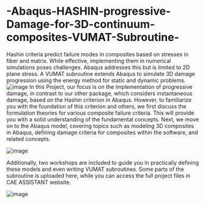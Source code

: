 # -Abaqus-HASHIN-progressive-Damage-for-3D-continuum-composites-VUMAT-Subroutine-
Hashin criteria predict failure modes in composites based on stresses in fiber and matrix. While effective, implementing them in numerical simulations poses challenges. Abaqus addresses this but is limited to 2D plane stress. A VUMAT subroutine extends Abaqus to simulate 3D damage progression using the energy method for static and dynamic problems.
![image](https://github.com/user-attachments/assets/ce1b57ef-37eb-4e98-a797-fb926f05707f)
In this Project, our focus is on the implementation of progressive damage, in contrast to our other package, which considers instantaneous damage, based on the Hashin criterion in Abaqus. However, to familiarize you with the foundation of this criterion and others, we first discuss the formulation theories for various composite failure criteria. This will provide you with a solid understanding of the fundamental concepts. Next, we move on to the Abaqus model, covering topics such as modeling 3D composites in Abaqus, defining damage criteria for composites within the software, and related concepts. 

![image](https://github.com/user-attachments/assets/b29ad43a-33c1-4455-896f-a62661aa92f4)

Additionally, two workshops are included to guide you in practically defining these models and even writing VUMAT subroutines. Some parts of the subroutine is uploaded here, while you can access the full project files in CAE ASSISTANT website.

![image](https://github.com/user-attachments/assets/c9cfe6f2-d5c3-4bcc-beb9-26def9ec03e8)
